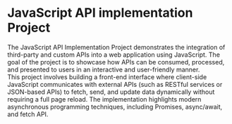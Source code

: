 <h1>JavaScript API implementation Project</h1>
<p> The JavaScript API Implementation Project demonstrates the integration of third-party and custom APIs into a web application using JavaScript. The goal of the project is to showcase how APIs can be consumed, processed, and presented to users in an interactive and user-friendly manner.<br>
This project involves building a front-end interface where client-side JavaScript communicates with external APIs (such as RESTful services or JSON-based APIs) to fetch, send, and update data dynamically without requiring a full page reload. The implementation highlights modern asynchronous programming techniques, including Promises, async/await, and fetch API.</p>
